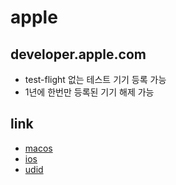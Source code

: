 # apple

## developer.apple.com
- test-flight 없는 테스트 기기 등록 가능
- 1년에 한번만 등록된 기기 해제 가능

## link
- [macos](macos)
- [ios](ios)
- [udid](udid)

